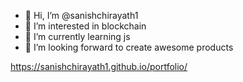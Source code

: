 - 👋 Hi, I’m @sanishchirayath1
- 👀 I’m interested in blockchain
- 🌱 I’m currently learning js
- 💞️ I’m looking forward to create awesome products

https://sanishchirayath1.github.io/portfolio/
<!---
sanishchirayath1/sanishchirayath1 is a ✨ special ✨ repository because its `README.md` (this file) appears on your GitHub profile.
You can click the Preview link to take a look at your changes.
--->
